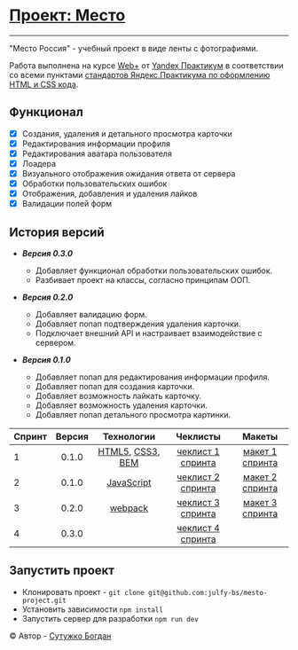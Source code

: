 # [Проект: Место](<https://julfy-bs.github.io/mesto-project/>)

***
"Место Россия" - учебный проект в виде ленты с фотографиями.

Работа выполнена на курсе [Web+][yandex-practicum-web-plus] от [Yandex Практикум][yandex-practicum-url] в соответствии
со всеми пунктами [стандартов Яндекс.Практикума по оформлению HTML и CSS кода][yandex-styleguide].

## Функционал

- [x] Создания, удаления и детального просмотра карточки
- [x] Редактирования информации профиля
- [x] Редактирования аватара пользователя
- [x] Лоадера
- [x] Визуального отображения ожидания ответа от сервера
- [x] Обработки пользовательских ошибок
- [x] Отображения, добавления и удаления лайков
- [x] Валидации полей форм

## История версий

- ***Версия 0.3.0***

  - Добавляет функционал обработки пользовательских ошибок.
  - Разбивает проект на классы, согласно принципам ООП.

- ***Версия 0.2.0***

  - Добавляет валидацию форм.
  - Добавляет попап подтверждения удаления карточки.
  - Подключает внешний API и настраивает взаимодействие с сервером.

- ***Версия 0.1.0***

  - Добавляет попап для редактирования информации профиля.
  - Добавляет попап для создания карточки.
  - Добавляет возможность лайкать карточку.
  - Добавляет возможность удаления карточки.
  - Добавляет попап детального просмотра картинки.

| Спринт | Версия |                      Технологии                       |                Чеклисты                |              Макеты              |
|:-------|:------:|:-----------------------------------------------------:|:--------------------------------------:|:--------------------------------:|
| 1      | 0.1.0  | [HTML5][tech-html], [CSS3][tech-css], [BEM][tech-bem] | [чеклист 1 спринта][mesto-checklist-1] | [макет 1 спринта][mesto-figma-1] |
| 2      | 0.1.0  |                 [JavaScript][tech-js]                 | [чеклист 2 спринта][mesto-checklist-2] | [макет 2 спринта][mesto-figma-2] |
| 3      | 0.2.0  |                [webpack][tech-webpack]                | [чеклист 3 спринта][mesto-checklist-3] | [макет 3 спринта][mesto-figma-3] |
| 4      | 0.3.0  |                                                       | [чеклист 4 спринта][mesto-checklist-4] |                                  |

## Запустить проект

- Клонировать проект - `git clone git@github.com:julfy-bs/mesto-project.git`
- Установить зависимости `npm install`
- Запустить сервер для разработки `npm run dev`

&copy; Автор - [Сутужко Богдан][author-github]

[//]: # 'Общие переменные для проектов Yandex'

[yandex-practicum-web-plus]: https://practicum.yandex.ru/promo/long-courses/web

[yandex-practicum-url]: https://practicum.yandex.ru/

[yandex-styleguide]: https://code.s3.yandex.net/web-developer/static/design-rules/index.html

[//]: # 'Общие переменные автора'

[author-github]: https://github.com/julfy-bs

[//]: # 'Переменные для проекта mesto'

[mesto-checklist-1]: https://code.s3.yandex.net/web-developer/checklists-pdf/web-plus/checklist-3.pdf

[mesto-checklist-2]: https://code.s3.yandex.net/web-developer/checklists-pdf/web-plus/checklist-4.pdf

[mesto-checklist-3]: https://code.s3.yandex.net/web-developer/checklists-pdf/web-plus/checklist-8.pdf

[mesto-checklist-4]: https://code.s3.yandex.net/web-developer/checklists-pdf/web-plus/checklist-10.pdf

[mesto-figma-1]: https://www.figma.com/file/2cn9N9jSkmxD84oJik7xL7/JavaScript.-Sprint-4?node-id=0%3A1

[mesto-figma-2]: https://www.figma.com/file/bjyvbKKJN2naO0ucURl2Z0/JavaScript.-Sprint-5?node-id=0%3A1

[mesto-figma-3]: https://www.figma.com/file/kRVLKwYG3d1HGLvh7JFWRT/JavaScript.-Sprint-6?node-id=0%3A1&t=NTZ6LMqKskKd4S1Z-0

[//]: # 'Переменные используемых технологий'

[tech-html]: https://html5.org/

[tech-css]: https://www.w3.org/Style/CSS/Overview.en.html

[tech-js]: https://www.javascript.com/

[tech-bem]: https://ru.bem.info/methodology/

[tech-webpack]: https://webpack.js.org/

